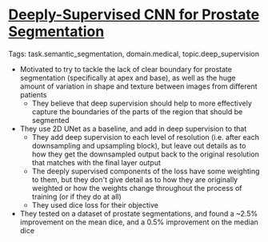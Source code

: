 # [Deeply-Supervised CNN for Prostate Segmentation](https://arxiv.org/abs/1703.07523)

Tags: task.semantic_segmentation, domain.medical, topic.deep_supervision

- Motivated to try to tackle the lack of clear boundary for prostate segmentation (specifically at apex and base), as well as the huge amount of variation in shape and texture between images from different patients
    - They believe that deep supervision should help to more effectively capture the boundaries of the parts of the region that should be segmented
- They use 2D UNet as a baseline, and add in deep supervision to that
    - They add deep supervision to each level of resolution (i.e. after each downsampling and upsampling block), but leave out details as to how they get the downsampled output back to the original resolution that matches with the final layer output
    - The deeply supervised components of the loss have some weighting to them, but they don't give detail as to how they are originally weighted or how the weights change throughout the process of training (or if they do at all)
    - They used dice loss for their objective
- They tested on a dataset of prostate segmentations, and found a ~2.5% improvement on the mean dice, and a 0.5% improvement on the median dice
